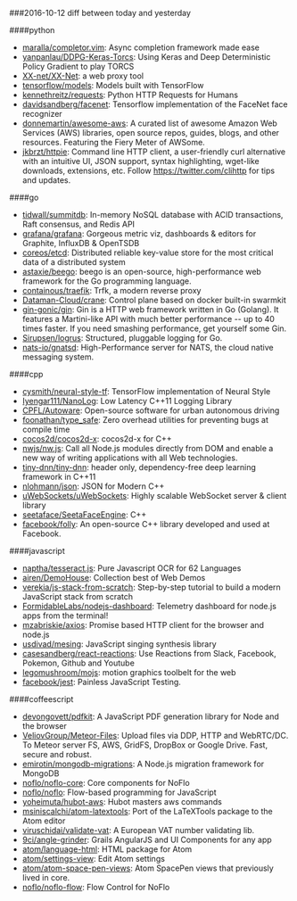 ###2016-10-12
diff between today and yesterday

####python
* [maralla/completor.vim](https://github.com/maralla/completor.vim): Async completion framework made ease
* [yanpanlau/DDPG-Keras-Torcs](https://github.com/yanpanlau/DDPG-Keras-Torcs): Using Keras and Deep Deterministic Policy Gradient to play TORCS
* [XX-net/XX-Net](https://github.com/XX-net/XX-Net): a web proxy tool
* [tensorflow/models](https://github.com/tensorflow/models): Models built with TensorFlow
* [kennethreitz/requests](https://github.com/kennethreitz/requests): Python HTTP Requests for Humans
* [davidsandberg/facenet](https://github.com/davidsandberg/facenet): Tensorflow implementation of the FaceNet face recognizer
* [donnemartin/awesome-aws](https://github.com/donnemartin/awesome-aws): A curated list of awesome Amazon Web Services (AWS) libraries, open source repos, guides, blogs, and other resources. Featuring the Fiery Meter of AWSome.
* [jkbrzt/httpie](https://github.com/jkbrzt/httpie): Command line HTTP client, a user-friendly curl alternative with an intuitive UI, JSON support, syntax highlighting, wget-like downloads, extensions, etc. Follow https://twitter.com/clihttp for tips and updates.

####go
* [tidwall/summitdb](https://github.com/tidwall/summitdb): In-memory NoSQL database with ACID transactions, Raft consensus, and Redis API
* [grafana/grafana](https://github.com/grafana/grafana): Gorgeous metric viz, dashboards & editors for Graphite, InfluxDB & OpenTSDB
* [coreos/etcd](https://github.com/coreos/etcd): Distributed reliable key-value store for the most critical data of a distributed system
* [astaxie/beego](https://github.com/astaxie/beego): beego is an open-source, high-performance web framework for the Go programming language.
* [containous/traefik](https://github.com/containous/traefik): Trfk, a modern reverse proxy
* [Dataman-Cloud/crane](https://github.com/Dataman-Cloud/crane): Control plane based on docker built-in swarmkit
* [gin-gonic/gin](https://github.com/gin-gonic/gin): Gin is a HTTP web framework written in Go (Golang). It features a Martini-like API with much better performance -- up to 40 times faster. If you need smashing performance, get yourself some Gin.
* [Sirupsen/logrus](https://github.com/Sirupsen/logrus): Structured, pluggable logging for Go.
* [nats-io/gnatsd](https://github.com/nats-io/gnatsd): High-Performance server for NATS, the cloud native messaging system.

####cpp
* [cysmith/neural-style-tf](https://github.com/cysmith/neural-style-tf): TensorFlow implementation of Neural Style
* [Iyengar111/NanoLog](https://github.com/Iyengar111/NanoLog): Low Latency C++11 Logging Library
* [CPFL/Autoware](https://github.com/CPFL/Autoware): Open-source software for urban autonomous driving
* [foonathan/type_safe](https://github.com/foonathan/type_safe): Zero overhead utilities for preventing bugs at compile time
* [cocos2d/cocos2d-x](https://github.com/cocos2d/cocos2d-x): cocos2d-x for C++
* [nwjs/nw.js](https://github.com/nwjs/nw.js): Call all Node.js modules directly from DOM and enable a new way of writing applications with all Web technologies.
* [tiny-dnn/tiny-dnn](https://github.com/tiny-dnn/tiny-dnn): header only, dependency-free deep learning framework in C++11
* [nlohmann/json](https://github.com/nlohmann/json): JSON for Modern C++
* [uWebSockets/uWebSockets](https://github.com/uWebSockets/uWebSockets): Highly scalable WebSocket server & client library
* [seetaface/SeetaFaceEngine](https://github.com/seetaface/SeetaFaceEngine): C++
* [facebook/folly](https://github.com/facebook/folly): An open-source C++ library developed and used at Facebook.

####javascript
* [naptha/tesseract.js](https://github.com/naptha/tesseract.js): Pure Javascript OCR for 62 Languages 
* [airen/DemoHouse](https://github.com/airen/DemoHouse): Collection best of Web Demos
* [verekia/js-stack-from-scratch](https://github.com/verekia/js-stack-from-scratch): Step-by-step tutorial to build a modern JavaScript stack from scratch
* [FormidableLabs/nodejs-dashboard](https://github.com/FormidableLabs/nodejs-dashboard): Telemetry dashboard for node.js apps from the terminal!
* [mzabriskie/axios](https://github.com/mzabriskie/axios): Promise based HTTP client for the browser and node.js
* [usdivad/mesing](https://github.com/usdivad/mesing): JavaScript singing synthesis library
* [casesandberg/react-reactions](https://github.com/casesandberg/react-reactions):  Use Reactions from Slack, Facebook, Pokemon, Github and Youtube
* [legomushroom/mojs](https://github.com/legomushroom/mojs): motion graphics toolbelt for the web
* [facebook/jest](https://github.com/facebook/jest):  Painless JavaScript Testing.

####coffeescript
* [devongovett/pdfkit](https://github.com/devongovett/pdfkit): A JavaScript PDF generation library for Node and the browser
* [VeliovGroup/Meteor-Files](https://github.com/VeliovGroup/Meteor-Files): Upload files via DDP, HTTP and WebRTC/DC. To Meteor server FS, AWS, GridFS, DropBox or Google Drive. Fast, secure and robust.
* [emirotin/mongodb-migrations](https://github.com/emirotin/mongodb-migrations): A Node.js migration framework for MongoDB
* [noflo/noflo-core](https://github.com/noflo/noflo-core): Core components for NoFlo
* [noflo/noflo](https://github.com/noflo/noflo): Flow-based programming for JavaScript
* [yoheimuta/hubot-aws](https://github.com/yoheimuta/hubot-aws): Hubot masters aws commands
* [msiniscalchi/atom-latextools](https://github.com/msiniscalchi/atom-latextools): Port of the LaTeXTools package to the Atom editor
* [viruschidai/validate-vat](https://github.com/viruschidai/validate-vat): A European VAT number validating lib.
* [9ci/angle-grinder](https://github.com/9ci/angle-grinder): Grails AngularJS and UI Components for any app
* [atom/language-html](https://github.com/atom/language-html): HTML package for Atom
* [atom/settings-view](https://github.com/atom/settings-view): Edit Atom settings
* [atom/atom-space-pen-views](https://github.com/atom/atom-space-pen-views): Atom SpacePen views that previously lived in core.
* [noflo/noflo-flow](https://github.com/noflo/noflo-flow): Flow Control for NoFlo
